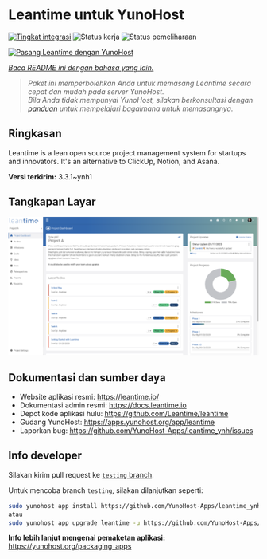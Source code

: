 <!--
N.B.: README ini dibuat secara otomatis oleh <https://github.com/YunoHost/apps/tree/master/tools/readme_generator>
Ini TIDAK boleh diedit dengan tangan.
-->

# Leantime untuk YunoHost

[![Tingkat integrasi](https://dash.yunohost.org/integration/leantime.svg)](https://ci-apps.yunohost.org/ci/apps/leantime/) ![Status kerja](https://ci-apps.yunohost.org/ci/badges/leantime.status.svg) ![Status pemeliharaan](https://ci-apps.yunohost.org/ci/badges/leantime.maintain.svg)

[![Pasang Leantime dengan YunoHost](https://install-app.yunohost.org/install-with-yunohost.svg)](https://install-app.yunohost.org/?app=leantime)

*[Baca README ini dengan bahasa yang lain.](./ALL_README.md)*

> *Paket ini memperbolehkan Anda untuk memasang Leantime secara cepat dan mudah pada server YunoHost.*  
> *Bila Anda tidak mempunyai YunoHost, silakan berkonsultasi dengan [panduan](https://yunohost.org/install) untuk mempelajari bagaimana untuk memasangnya.*

## Ringkasan

Leantime is a lean open source project management system for startups and innovators. It's an alternative to ClickUp, Notion, and Asana.

**Versi terkirim:** 3.3.1~ynh1

## Tangkapan Layar

![Tangkapan Layar pada Leantime](./doc/screenshots/ProjectDashboard.png)

## Dokumentasi dan sumber daya

- Website aplikasi resmi: <https://leantime.io/>
- Dokumentasi admin resmi: <https://docs.leantime.io>
- Depot kode aplikasi hulu: <https://github.com/Leantime/leantime>
- Gudang YunoHost: <https://apps.yunohost.org/app/leantime>
- Laporkan bug: <https://github.com/YunoHost-Apps/leantime_ynh/issues>

## Info developer

Silakan kirim pull request ke [`testing` branch](https://github.com/YunoHost-Apps/leantime_ynh/tree/testing).

Untuk mencoba branch `testing`, silakan dilanjutkan seperti:

```bash
sudo yunohost app install https://github.com/YunoHost-Apps/leantime_ynh/tree/testing --debug
atau
sudo yunohost app upgrade leantime -u https://github.com/YunoHost-Apps/leantime_ynh/tree/testing --debug
```

**Info lebih lanjut mengenai pemaketan aplikasi:** <https://yunohost.org/packaging_apps>

